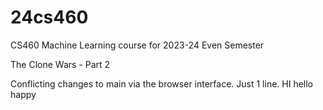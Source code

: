 # 24cs460
CS460 Machine Learning course for 2023-24 Even Semester

The Clone Wars - Part 2

Conflicting changes to main via the browser interface. Just 1 line. 
HI hello happy
